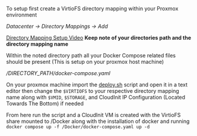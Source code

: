 To setup first create a VirtioFS directory mapping within your Proxmox environment

*Datacenter -> Directory Mappings -> Add*

[Directory Mapping Setup Video](https://www.youtube.com/watch?v=d_zlMxkattE)
**Keep note of your directories path and the directory mapping name**


Within the noted directory path all your Docker Compose related files should be present (This is setup on your proxmox host machine)

*/DIRECTORY_PATH/docker-compose.yaml*

On your proxmox machine import the [deploy.sh](./Deploy.sh) script and open it in a text editor then change the `$VIRTIOFS` to your respective directory mapping name along with `$VMID`, `$STORAGE`, and CloudInit IP Configuration (Located Towards The Bottom) if needed

From here run the script and a CloudInit VM is created with the VirtioFS share mounted to /Docker along with the installation of docker and running `docker compose up -f /Docker/docker-compose.yaml up -d`
